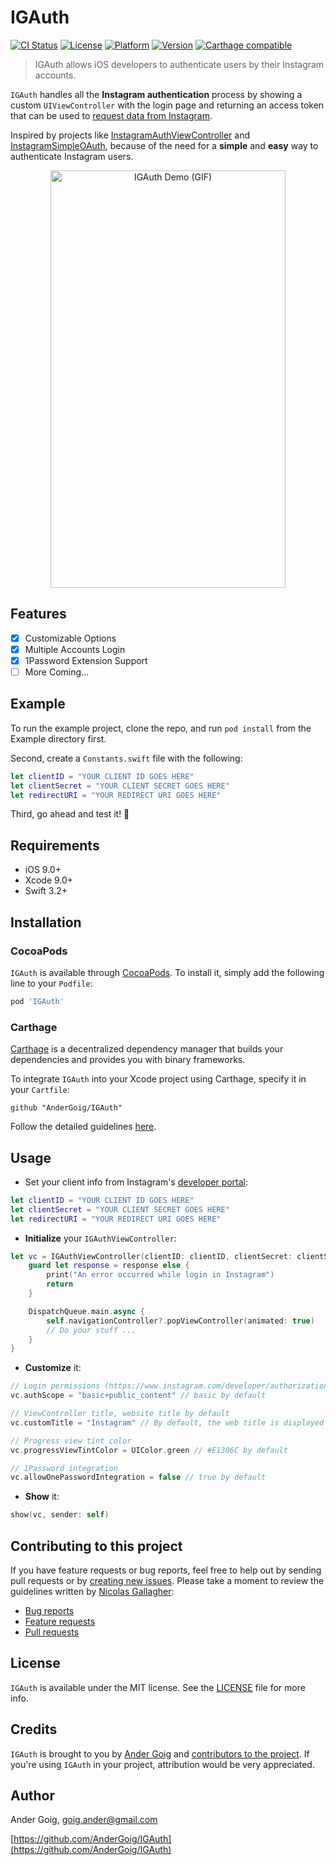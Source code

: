 # IGAuth

[![CI Status](http://img.shields.io/travis/AnderGoig/IGAuth.svg?style=flat)](https://travis-ci.org/AnderGoig/IGAuth)
[![License](https://img.shields.io/cocoapods/l/IGAuth.svg?style=flat)](http://cocoapods.org/pods/IGAuth)
[![Platform](https://img.shields.io/cocoapods/p/IGAuth.svg?style=flat)](http://cocoapods.org/pods/IGAuth)
[![Version](https://img.shields.io/cocoapods/v/IGAuth.svg?style=flat)](http://cocoapods.org/pods/IGAuth)
[![Carthage compatible](https://img.shields.io/badge/Carthage-compatible-4BC51D.svg?style=flat)](https://github.com/Carthage/Carthage)

> IGAuth allows iOS developers to authenticate users by their Instagram accounts.

`IGAuth` handles all the **Instagram authentication** process by showing a custom `UIViewController` with the login page and returning an access token that can be used to [request data from Instagram](https://www.instagram.com/developer/endpoints/).

Inspired by projects like [InstagramAuthViewController](https://github.com/Isuru-Nanayakkara/InstagramAuthViewController) and [InstagramSimpleOAuth](https://github.com/rbaumbach/InstagramSimpleOAuth), because of the need for a **simple** and **easy** way to authenticate Instagram users.

<p align="center">
<img src="https://raw.githubusercontent.com/AnderGoig/IGAuth/master/IGAuth-Demo.gif" alt="IGAuth Demo (GIF)" width="376" height="668">
</p>

## Features

- [x] Customizable Options
- [x] Multiple Accounts Login
- [x] 1Password Extension Support
- [ ] More Coming...

## Example

To run the example project, clone the repo, and run `pod install` from the Example directory first.

Second, create a `Constants.swift` file with the following:

```swift
let clientID = "YOUR CLIENT ID GOES HERE"
let clientSecret = "YOUR CLIENT SECRET GOES HERE"
let redirectURI = "YOUR REDIRECT URI GOES HERE"
```

Third, go ahead and test it! :rocket:

## Requirements

* iOS 9.0+
* Xcode 9.0+
* Swift 3.2+

## Installation

### CocoaPods

`IGAuth` is available through [CocoaPods](http://cocoapods.org). To install
it, simply add the following line to your `Podfile`:

```ruby
pod 'IGAuth'
```

### Carthage

[Carthage](https://github.com/Carthage/Carthage) is a decentralized dependency manager that builds your dependencies and provides you with binary frameworks.

To integrate `IGAuth` into your Xcode project using Carthage, specify it in your `Cartfile`:

```ogdl
github "AnderGoig/IGAuth"
```

Follow the detailed guidelines [here](https://github.com/Carthage/Carthage#if-youre-building-for-ios-tvos-or-watchos).


## Usage

- Set your client info from Instagram's [developer portal](https://www.instagram.com/developer/clients/manage/):

```swift
let clientID = "YOUR CLIENT ID GOES HERE"
let clientSecret = "YOUR CLIENT SECRET GOES HERE"
let redirectURI = "YOUR REDIRECT URI GOES HERE"
```

- **Initialize** your `IGAuthViewController`:

```swift
let vc = IGAuthViewController(clientID: clientID, clientSecret: clientSecret, redirectURI: redirectURI) { (response) in
    guard let response = response else {
        print("An error occurred while login in Instagram")
        return
    }

    DispatchQueue.main.async {
        self.navigationController?.popViewController(animated: true)
        // Do your stuff ...
    }
}
```

- **Customize** it:

```swift
// Login permissions (https://www.instagram.com/developer/authorization/)
vc.authScope = "basic+public_content" // basic by default

// ViewController title, website title by default
vc.customTitle = "Instagram" // By default, the web title is displayed

// Progress view tint color
vc.progressViewTintColor = UIColor.green // #E1306C by default

// 1Password integration
vc.allowOnePasswordIntegration = false // true by default
```

- **Show** it:

```swift    
show(vc, sender: self)
```

## Contributing to this project

If you have feature requests or bug reports, feel free to help out by sending pull requests or by [creating new issues](https://github.com/AnderGoig/IGAuth/issues/new). Please take a moment to
review the guidelines written by [Nicolas Gallagher](https://github.com/necolas):

* [Bug reports](https://github.com/necolas/issue-guidelines/blob/master/CONTRIBUTING.md#bugs)
* [Feature requests](https://github.com/necolas/issue-guidelines/blob/master/CONTRIBUTING.md#features)
* [Pull requests](https://github.com/necolas/issue-guidelines/blob/master/CONTRIBUTING.md#pull-requests)

## License

`IGAuth` is available under the MIT license. See the [LICENSE](LICENSE) file for more info.

## Credits

`IGAuth` is brought to you by [Ander Goig](https://github.com/AnderGoig) and [contributors to the project](https://github.com/AnderGoig/IGAuth/contributors). If you're using `IGAuth` in your project, attribution would be very appreciated.

## Author

Ander Goig, [goig.ander@gmail.com](mailto:goig.ander@gmail.com)

[https://github.com/AnderGoig/IGAuth](https://github.com/AnderGoig/IGAuth)
